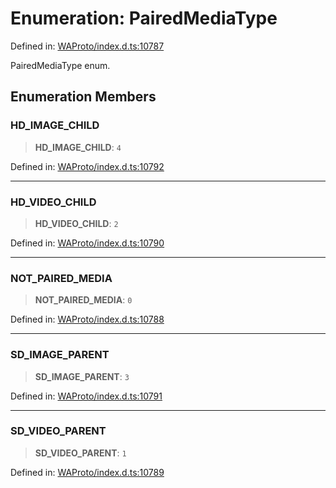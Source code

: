 # Enumeration: PairedMediaType

Defined in: [WAProto/index.d.ts:10787](https://github.com/Fokusdotid/Baileys/blob/f4c7971f59af0b012f8de667e7a21ae12f7bbf19/WAProto/index.d.ts#L10787)

PairedMediaType enum.

## Enumeration Members

### HD\_IMAGE\_CHILD

> **HD\_IMAGE\_CHILD**: `4`

Defined in: [WAProto/index.d.ts:10792](https://github.com/Fokusdotid/Baileys/blob/f4c7971f59af0b012f8de667e7a21ae12f7bbf19/WAProto/index.d.ts#L10792)

***

### HD\_VIDEO\_CHILD

> **HD\_VIDEO\_CHILD**: `2`

Defined in: [WAProto/index.d.ts:10790](https://github.com/Fokusdotid/Baileys/blob/f4c7971f59af0b012f8de667e7a21ae12f7bbf19/WAProto/index.d.ts#L10790)

***

### NOT\_PAIRED\_MEDIA

> **NOT\_PAIRED\_MEDIA**: `0`

Defined in: [WAProto/index.d.ts:10788](https://github.com/Fokusdotid/Baileys/blob/f4c7971f59af0b012f8de667e7a21ae12f7bbf19/WAProto/index.d.ts#L10788)

***

### SD\_IMAGE\_PARENT

> **SD\_IMAGE\_PARENT**: `3`

Defined in: [WAProto/index.d.ts:10791](https://github.com/Fokusdotid/Baileys/blob/f4c7971f59af0b012f8de667e7a21ae12f7bbf19/WAProto/index.d.ts#L10791)

***

### SD\_VIDEO\_PARENT

> **SD\_VIDEO\_PARENT**: `1`

Defined in: [WAProto/index.d.ts:10789](https://github.com/Fokusdotid/Baileys/blob/f4c7971f59af0b012f8de667e7a21ae12f7bbf19/WAProto/index.d.ts#L10789)

